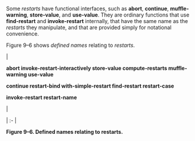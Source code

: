  



Some *restarts* have functional interfaces, such as **abort**, **continue**, **muffle-warning**, **store-value**, and **use-value**. They are ordinary functions that use **find-restart** and **invoke-restart** internally, that have the same name as the *restarts* they manipulate, and that are provided simply for notational convenience. 



Figure 9–6 shows *defined names* relating to *restarts*. 



|<p>**abort invoke-restart-interactively store-value compute-restarts muffle-warning use-value** </p><p>**continue restart-bind with-simple-restart find-restart restart-case** </p><p>**invoke-restart restart-name**</p>|

| :- |





**Figure 9–6. Defined names relating to restarts.** 



